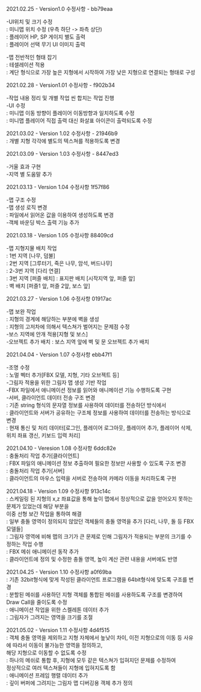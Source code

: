 2021.02.25 - Version1.0 수정사항 - bb79eaa

-UI위치 및 크기 수정  
: 미니맵 위치 수정 (우측 하단 -> 좌측 상단)  
: 플레이어 HP, SP 게이지 별도 출력  
: 플레이어 선택 무기 UI 이미지 출력  

-맵 전반적인 형태 잡기  
: 테셀레이션 적용  
: 계단 형식으로 가장 높은 지형에서 시작하여 가장 낮은 지형으로 연결되는 형태로 구성  
  
    
2021.02.28 - Version1.01 수정사항 - f902b34  

-작업 내용 정리 및 개별 작업 씬 합치는 작업 진행  
-UI 수정  
: 미니맵 이동 방향이 플레이어 이동방향과 일치하도록 수정  
: 미니맵 플레이어 직접 출력 대신 화살표 아이콘이 출력되도록 수정  
  
2021.03.02 - Version 1.02 수정사항 - 21946b9  
: 개별 지형 각각에 별도의 텍스쳐를 적용하도록 변경  
  
2021.03.09 - Version 1.03 수정사항 - 8447ed3  

-거울 효과 구현  
-지역 별 도움말 추가  

2021.03.13 - Version 1.04 수정사항 1f57f86    

-맵 구조 수정   
-맵 생성 로직 변경    
: 파일에서 읽어온 값을 이용하여 생성하도록 변경  
-객체 바운딩 박스 출력 기능 추가  
  
2021.03.18 - Version 1.05 수정사항 88409cd  

-맵 지형지물 배치 작업   
: 1번 지역 [나무, 덤불]  
: 2번 지역 [그루터기, 죽은 나무, 암석, 버드나무]  
: 2-3번 지역 [다리 연결]  
: 3번 지역 [퍼즐 배치] 
: 표지판 배치 [시작지역 앞, 퍼즐 앞]  
: 벽 배치 [퍼즐1 앞, 퍼즐 2앞, 보스 앞]    
  
2021.03.27 - Version 1.06 수정사항 01917ac  

-맵 보완 작업  
: 지형의 경계에 해당하는 부분에 벽을 생성  
: 지형의 고저차에 의해서 텍스쳐가 벌어지는 문제점 수정  
-보스 지역에 안개 적용[지형 및 보스]  
-오브젝트 추가 배치
: 보스 지역 앞에 벽 및 문 오브젝트 추가 배치    

2021.04.04 - Version 1.07 수정사항 ebb47f1  

-조명 수정  
: 노멀 벡터 추가[FBX 모델, 지형, 기타 오브젝트 등]   
-그림자 적용을 위한 그림자 맵 생성 기반 작업   
-FBX 파일에서 애니메이션 정보를 읽어와 애니메이션 기능 수행하도록 구현  
-서버, 클라이언트 데이터 전송 구조 변경  
: 기존 string 형식의 문자열 정보를 사용하여 데이터를 전송하던 방식에서  
: 클라이언트와 서버가 공유하는 구조체 정보를 사용하여 데이터를 전송하는 방식으로 변경  
: 현재 통신 및 처리 데이터[로그인, 플레이어 로그아웃, 플레이어 추가, 플레이어 삭제, 위치 좌표 갱신, 키보드 입력 처리]   

2021.04.10 - Veresion 1.08 수정사항 6ddc82e  
: 충돌처리 작업 추가[클라이언트]  
: FBX 파일의 애니메이션 정보 추출하여 필요한 정보만 사용할 수 있도록 구조 변경  
: 충돌처리 작업 추가[서버]   
: 클라이언트의 마우스 입력을 서버로 전송하여 카메라 이동을 처리하도록 구현  

2021.04.18 - Version 1.09 수정사항 913c14c    
: 스케일링 된 지형의 x,z 좌표값을 통해 높이 맵에서 정상적으로 값을 얻어오지 못하는 문제가 있었는데 해당 부분을   
이중 선형 보간 작업을 통하여 해결  
: 일부 충돌 영역이 정의되지 않았던 객체들의 충돌 영역을 추가 [다리, 나무, 돌 등 FBX모델들]  
: 그림자 영역에 비해 맵의 크기가 큰 문제로 인해 그림자가 적용되는 부분의 크기를 수정하는 작업 수행  
: FBX 메쉬 애니메이션 동작 추가  
: 클라이언트에 정의 및 수정한 충돌 영역, 높이 계산 관련 내용을 서버에도 반영   

2021.04.25 - Version 1.10 수정사항 a0f69ba  
: 기존 32bit형식에 맞게 작성된 클라이언트 프로그램을 64bit형식에 맞도록 구조를 변경  
: 분할된 메쉬를 사용하던 지형 객체를 통합된 메쉬를 사용하도록 구조를 변경하여 Draw Call을 줄이도록 수정  
: 애니메이션 작업을 위한 스켈레톤 데이터 추가  
: 그림자가 그려지는 영역을 크기를 조절  
 
2021.05.02 - Version 1.11 수정사항 4d4f515  
: 객체 충돌 영역을 제외하고 지형 자체에서 높낮이 차이, 이전 지형으로의 이동 등 사유에 따라서 이동이 불가능한 영역을 정의하고,  
해당 지형으로 이동할 수 없도록 수정  
: 하나의 메쉬로 통합 후, 지형에 모두 같은 텍스쳐가 입혀지던 문제를 수정하여  
정상적으로 여러 텍스쳐들이 지형에 입혀지도록 함   
: 애니메이션 프레임 행렬 데이터 추가  
: 깊이 버퍼에 그려지는 그림자 맵 디버깅용 객체 추가 정의    


